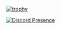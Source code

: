 [![trophy](https://github-profile-trophy.vercel.app/?username=Pandaptable)](https://github.com/ryo-ma/github-profile-trophy)

[![Discord Presence](https://lanyard.cnrad.dev/api/97153209843335168?hideDiscrim=true&borderRadius=30px&bg=1e1e2e)](https://discord.com/users/97153209843335168)
